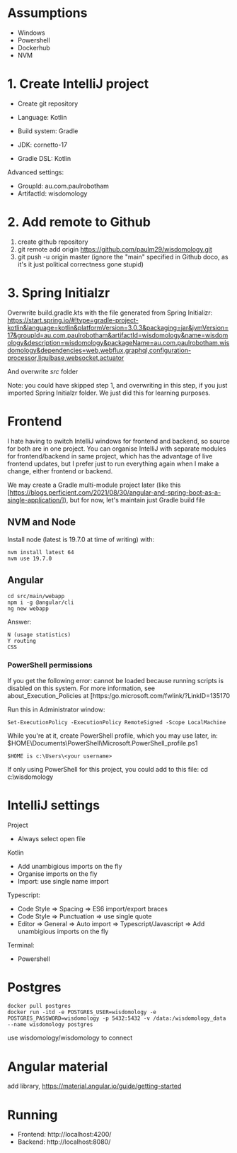 # Assumptions
* Windows
* Powershell
* Dockerhub
* NVM

# 1. Create IntelliJ project

* Create git repository

* Language: Kotlin
* Build system: Gradle
* JDK: cornetto-17
* Gradle DSL: Kotlin

Advanced settings:
* GroupId: au.com.paulrobotham
* ArtifactId: wisdomology

# 2. Add remote to Github

1. create github repository
2. git remote add origin https://github.com/paulm29/wisdomology.git
3. git push -u origin master (ignore the "main" specified in Github doco, as it's it just political correctness gone stupid)

# 3. Spring Initialzr

Overwrite build.gradle.kts with the file generated from Spring Initializr:
https://start.spring.io/#!type=gradle-project-kotlin&language=kotlin&platformVersion=3.0.3&packaging=jar&jvmVersion=17&groupId=au.com.paulrobotham&artifactId=wisdomology&name=wisdomology&description=wisdomology&packageName=au.com.paulrobotham.wisdomology&dependencies=web,webflux,graphql,configuration-processor,liquibase,websocket,actuator

And overwrite *src* folder

Note: you could have skipped step 1, and overwriting in this step, if you just imported Spring Initialzr folder.
We just did this for learning purposes.

# Frontend

I hate having to switch IntelliJ windows for frontend and backend, so source for both are in one project.
You can organise IntelliJ with separate modules for frontend/backend in same project, which has the advantage of live frontend updates,
but I prefer just to run everything again when I make a change, either frontend or backend.

We may create a Gradle multi-module project later
(like this [https://blogs.perficient.com/2021/08/30/angular-and-spring-boot-as-a-single-application/]), but for now, let's maintain just Gradle build file

## NVM and Node

Install node (latest is 19.7.0 at time of writing) with:
```
nvm install latest 64
nvm use 19.7.0
```

## Angular

```
cd src/main/webapp
npm i -g @angular/cli
ng new webapp
```

Answer:
```
N (usage statistics)
Y routing
CSS
```

### PowerShell permissions

If you get the following error:
cannot be loaded because running scripts is disabled on this system. For more information, see about_Execution_Policies at
[https:/go.microsoft.com/fwlink/?LinkID=135170

Run this in Administrator window:
```
Set-ExecutionPolicy -ExecutionPolicy RemoteSigned -Scope LocalMachine
```

While you're at it, create PowerShell profile, which you may use later, in:
$HOME\Documents\PowerShell\Microsoft.PowerShell_profile.ps1
```
$HOME is c:\Users\<your username>
```
If only using PowerShell for this project, you could add to this file:
cd c:\wisdomology

# IntelliJ settings

Project
* Always select open file

Kotlin
* Add unambigious imports on the fly
* Organise imports on the fly
* Import: use single name import

Typescript:
* Code Style => Spacing => ES6 import/export braces
* Code Style => Punctuation => use single quote
* Editor => General => Auto import => Typescript/Javascript => Add unambigious imports on the fly

Terminal:
* Powershell

# Postgres

```
docker pull postgres
docker run -itd -e POSTGRES_USER=wisdomology -e POSTGRES_PASSWORD=wisdomology -p 5432:5432 -v /data:/wisdomology_data --name wisdomology postgres
```
use wisdomology/wisdomology to connect

# Angular material

add library, https://material.angular.io/guide/getting-started

# Running

* Frontend: http://localhost:4200/
* Backend: http://localhost:8080/
